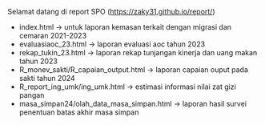 Selamat datang di report SPO (https://zaky31.github.io/report/)
- index.html -> untuk laporan kemasan terkait dengan migrasi dan cemaran 2021-2023
- evaluasiaoc_23.html -> laporan evaluasi aoc tahun 2023
- rekap_tukin_23.html -> laporan rekap tunjangan kinerja dan uang makan tahun 2023
- R_monev_sakti/R_capaian_output.html -> laporan capaian ouput pada sakti tahun 2024
- R_report_ing_umk/ing_umk.html -> estimasi informasi nilai zat gizi pangan
- masa_simpan24/olah_data_masa_simpan.html -> laporan hasil survei penentuan batas akhir masa simpan
